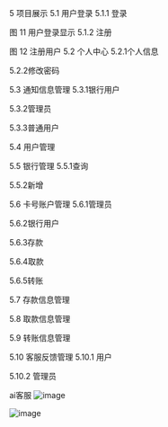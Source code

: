 5  项目展示
5.1  用户登录
5.1.1  登录

图 11 用户登录显示
5.1.2  注册

图 12 注册用户
5.2  个人中心
5.2.1个人信息

5.2.2修改密码

5.3  通知信息管理
5.3.1银行用户

5.3.2管理员

5.3.3普通用户

5.4 用户管理


5.5  银行管理
5.5.1查询

5.5.2新增

5.6  卡号账户管理
5.6.1管理员


5.6.2银行用户

5.6.3存款

5.6.4取款

5.6.5转账

5.7  存款信息管理

5.8  取款信息管理

5.9  转账信息管理

5.10  客服反馈管理
5.10.1 用户

5.10.2 管理员

ai客服
![image](https://github.com/user-attachments/assets/64e97fea-1295-44da-b194-6085f6e0e8da)


![image](https://github.com/user-attachments/assets/5ff06c14-f9f0-4d51-9754-249e38b05711)
